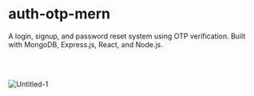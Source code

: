 # auth-otp-mern
A login, signup, and password reset system using OTP verification. 
Built with MongoDB, Express.js, React, and Node.js.

<br>
<br>

![Untitled-1](https://github.com/user-attachments/assets/b9e0da8e-efdd-42cc-affa-1a8b64a04aa9)
